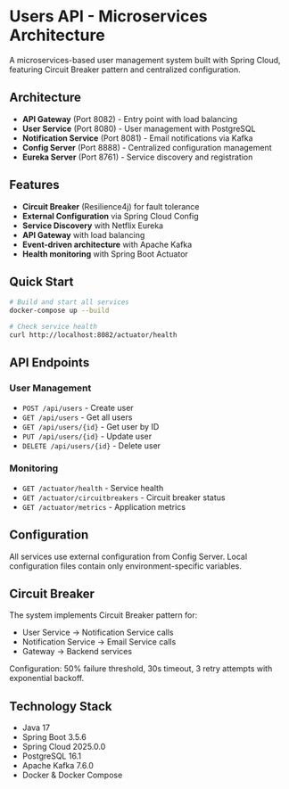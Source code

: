 # Users API - Microservices Architecture

A microservices-based user management system built with Spring Cloud, featuring Circuit Breaker pattern and centralized configuration.

## Architecture

- **API Gateway** (Port 8082) - Entry point with load balancing
- **User Service** (Port 8080) - User management with PostgreSQL
- **Notification Service** (Port 8081) - Email notifications via Kafka
- **Config Server** (Port 8888) - Centralized configuration management
- **Eureka Server** (Port 8761) - Service discovery and registration

## Features

- **Circuit Breaker** (Resilience4j) for fault tolerance
- **External Configuration** via Spring Cloud Config
- **Service Discovery** with Netflix Eureka
- **API Gateway** with load balancing
- **Event-driven architecture** with Apache Kafka
- **Health monitoring** with Spring Boot Actuator

## Quick Start

```bash
# Build and start all services
docker-compose up --build

# Check service health
curl http://localhost:8082/actuator/health
```

## API Endpoints

### User Management
- `POST /api/users` - Create user
- `GET /api/users` - Get all users
- `GET /api/users/{id}` - Get user by ID
- `PUT /api/users/{id}` - Update user
- `DELETE /api/users/{id}` - Delete user

### Monitoring
- `GET /actuator/health` - Service health
- `GET /actuator/circuitbreakers` - Circuit breaker status
- `GET /actuator/metrics` - Application metrics

## Configuration

All services use external configuration from Config Server. Local configuration files contain only environment-specific variables.

## Circuit Breaker

The system implements Circuit Breaker pattern for:
- User Service → Notification Service calls
- Notification Service → Email Service calls
- Gateway → Backend services

Configuration: 50% failure threshold, 30s timeout, 3 retry attempts with exponential backoff.

## Technology Stack

- Java 17
- Spring Boot 3.5.6
- Spring Cloud 2025.0.0
- PostgreSQL 16.1
- Apache Kafka 7.6.0
- Docker & Docker Compose
